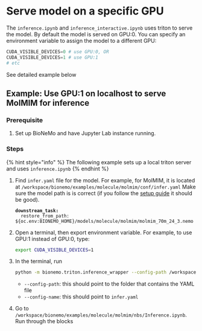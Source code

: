 # Serve model on a specific GPU

The `inference.ipynb` and `inference_interactive.ipynb` uses triton to serve the model. By default the model is served on GPU:0. You can specify an environment variable to assign the model to a different GPU:&#x20;

```python
CUDA_VISIBLE_DEVICES=0 # use GPU:0, OR
CUDA_VISIBLE_DEVICES=1 # use GPU:1
# etc
```

See detailed example below

## Example: Use GPU:1 on localhost to serve MolMIM for inference

### Prerequisite

1. Set up BioNeMo and have Jupyter Lab instance running.

### Steps

{% hint style="info" %}
The following example sets up a local triton server and uses `inference.ipynb`
{% endhint %}

1.  Find `infer.yaml` file for the model. For example, for MolMIM, it is located at `/workspace/bionemo/examples/molecule/molmim/conf/infer.yaml` Make sure the model path is is correct (if you follow the [setup guide](broken-reference) it should be good).&#x20;

    <pre class="language-yaml"><code class="lang-yaml"><strong>downstream_task:
    </strong>  restore_from_path: ${oc.env:BIONEMO_HOME}/models/molecule/molmim/molmim_70m_24_3.nemo
    </code></pre>
2. Open a terminal, then export environment variable. For example, to use GPU:1 instead of GPU:0, type:
    ```bash
    export CUDA_VISIBLE_DEVICES=1
    ```
3. In the terminal, run
	```bash
	python -m bionemo.triton.inference_wrapper --config-path /workspace/bionemo/examples/molecule/molmim/conf --config-name infer.yaml
	```
	- `--config-path`: this should point to the folder that contains the YAML file
	- `--config-name`: this should point to `infer.yaml`
4. Go to `/workspace/bionemo/examples/molecule/molmim/nbs/Inference.ipynb`. Run through the blocks